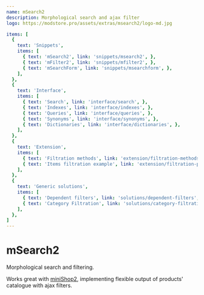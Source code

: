 ```yaml
---
name: mSearch2
description: Morphological search and ajax filter
logo: https://modstore.pro/assets/extras/msearch2/logo-md.jpg

items: [
  {
    text: 'Snippets',
    items: [
      { text: 'mSearch2', link: 'snippets/msearch2', },
      { text: 'mFilter2', link: 'snippets/mfilter2', },
      { text: 'mSearchForm', link: 'snippets/msearchform', },
    ],
  },
  {
    text: 'Interface',
    items: [
      { text: 'Search', link: 'interface/search', },
      { text: 'Indexes', link: 'interface/indexes', },
      { text: 'Queries', link: 'interface/queries', },
      { text: 'Synonyms', link: 'interface/synonyms', },
      { text: 'Dictionaries', link: 'interface/dictionaries', },
    ],
  },
  {
    text: 'Extension',
    items: [
      { text: 'Filtration methods', link: 'extension/filtration-methods', },
      { text: 'Items filtration example', link: 'extension/filtration-product-example', },
    ],
  },
  {
    text: 'Generic solutions',
    items: [
      { text: 'Dependent filters', link: 'solutions/dependent-filters', },
      { text: 'Сategory Filtration', link: 'solutions/category-filtration', },
    ],
  },
]
---
```

# mSearch2

Morphological search and filtering.

Works great with [miniShop2][1], implementing flexible output of products' catalogue with ajax filters.

[1]: /en/components/minishop2/
